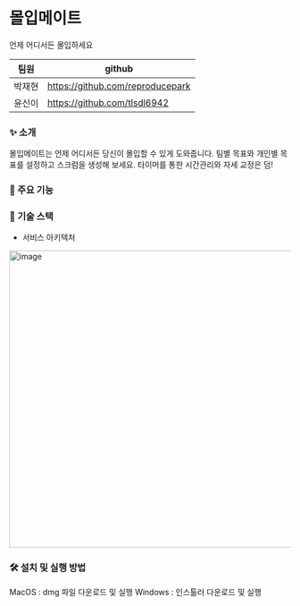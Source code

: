 # 몰입메이트

언제 어디서든 몰입하세요

|팀원|github|
|------|---|
|박재현|https://github.com/reproducepark|
|윤신이|https://github.com/tlsdl6942|

### ✨ 소개
몰입메이트는 언제 어디서든 당신이 몰입할 수 있게 도와줍니다. 팀별 목표와 개인별 목표를 설정하고 스크럼을 생성해 보세요. 타이머를 통한 시간관리와 자세 교정은 덤!

### 📌 주요 기능

### 🚀 기술 스택
- 서비스 아키텍처
<img width="1313" height="531" alt="image" src="https://github.com/user-attachments/assets/33d1691a-d455-4647-95a2-086364b908fd" />

### 🛠️ 설치 및 실행 방법
MacOS : dmg 파일 다운로드 및 실행
Windows : 인스톨러 다운로드 및 실행
